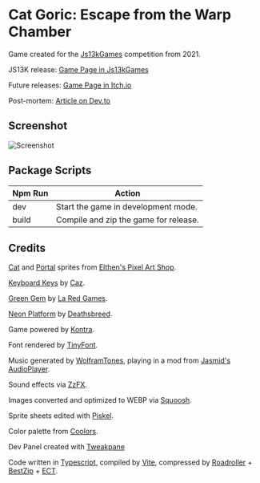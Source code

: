 # Cat Goric: Escape from the Warp Chamber

Game created for the [Js13kGames](https://js13kgames.com/) competition from 2021.

JS13K release: [Game Page in Js13kGames](https://js13kgames.com/entries/cat-goric-escape-from-the-warp-chamber)

Future releases: [Game Page in Itch.io](https://felladrin.itch.io/cat-goric-escape-from-the-warp-chamber)

Post-mortem: [Article on Dev.to](https://dev.to/felladrin/cat-goric-escape-from-the-warp-chamber-post-mortem-57gc)

## Screenshot

![Screenshot](https://dev-to-uploads.s3.amazonaws.com/uploads/articles/dfe623vasf9qec2fq0bd.png)

## Package Scripts

| Npm Run | Action                                |
| ------- | ------------------------------------- |
| dev     | Start the game in development mode.   |
| build   | Compile and zip the game for release. |

## Credits

[Cat](https://elthen.itch.io/2d-pixel-art-cat-sprites) and [Portal](https://elthen.itch.io/2d-pixel-art-portal-sprites) sprites from [Elthen's Pixel Art Shop](https://itch.io/profile/elthen).

[Keyboard Keys](https://cazwolf.itch.io/caz-pixel-keyboard) by [Caz](https://cazwolf.itch.io/).

[Green Gem](https://laredgames.itch.io/gems-coins-free) by [La Red Games](https://laredgames.itch.io/).

[Neon Platform](https://opengameart.org/content/pong-graphics) by [Deathsbreed](https://opengameart.org/users/deathsbreed).

Game powered by [Kontra](https://straker.github.io/kontra/).

Font rendered by [TinyFont](https://github.com/darkwebdev/tinyfont.js).

Music generated by [WolframTones](https://tones.wolfram.com/), playing in a mod from [Jasmid's AudioPlayer](https://github.com/gasman/jasmid).

Sound effects via [ZzFX](https://killedbyapixel.github.io/ZzFX/).

Images converted and optimized to WEBP via [Squoosh](https://squoosh.app/).

Sprite sheets edited with [Piskel](https://www.piskelapp.com/).

Color palette from [Coolors](https://coolors.co/d9ed92-b5e48c-99d98c-76c893-52b69a-34a0a4-168aad-1a759f-1e6091-184e77).

Dev Panel created with [Tweakpane](https://cocopon.github.io/tweakpane/)

Code written in [Typescript](https://www.typescriptlang.org/), compiled by [Vite](https://vitejs.dev/), compressed by [Roadroller](https://lifthrasiir.github.io/roadroller/) + [BestZip](https://github.com/nfriedly/node-bestzip) + [ECT](https://github.com/CT1994/ect-bin).
